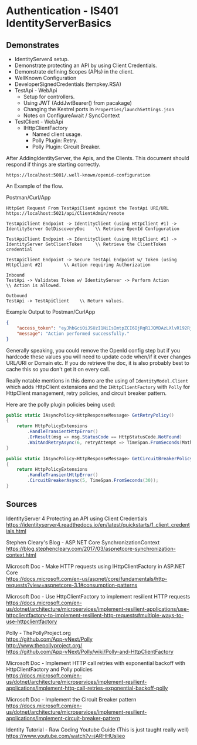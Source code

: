 # Authentication - IS401 IdentityServerBasics

## Demonstrates

 * IdentityServer4 setup.  
 * Demonstrate protecting an API by using Client Credentials.  
 * Demonstrate defining Scopes (APIs) in the client.
 * WellKnown Configuration
 * DeveloperSignedCredentials (tempkey.RSA)
 * TestApi - WebApi
   * Setup for controllers.
   * Using JWT (AddJwtBearer() from pacakage)
   * Changing the Kestrel ports in `Properties/launchSettings.json`
   * Notes on ConfigureAwait / SyncContext
 * TestClient - WebApi
   * IHttpClientFactory
     * Named client usage.
     * Polly Plugin: Retry.
     * Polly Plugin: Circuit Breaker.

After AddingIdentityServer, the Apis, and the Clients. This document should respond if things are starting correctly.
```
https://localhost:5001/.well-known/openid-configuration  
```

An Example of the flow.

Postman/Curl/App  
```
HttpGet Request From TestApiClient against the TestApi URI/URL
https://localhost:5021/api/ClientAdmin/remote
```

```
TestApiClient Endpoint -> IdentityClient (using HttpClient #1) -> IdentityServer GetDiscoveryDoc    \\ Retrieve OpenId Configuration   
```

```
TestApiClient Endpoint -> IdentityClient (using HttpClient #1) -> IdentityServer GetClientToken     \\ Retrieve the ClientToken credential  
```

```
TestApiClient Endpoint -> Secure TestApi Endpoint w/ Token (using HttpClient #2)        \\ Action requiring Authorization  
```

```
Inbound
TestApi -> Validates Token w/ IdentityServer -> Perform Action       \\ Action is allowed.
```

```
Outbound
TestApi -> TestApiClient    \\ Return values.
```

Example Output to Postman/CurlApp
```json
{
    "access_token": "eyJhbGciOiJSUzI1NiIsImtpZCI6IjRqR1JQMDAzLXlvR192RjR5Q2V3aXciLCJ0eXAiOiJhdCtqd3QifQ.eyJuYmYiOjE1ODI2NzQ4OTEsImV4cCI6MTU4MjY3ODQ5MSwiaXNzIjoiaHR0cHM6Ly9sb2NhbGhvc3Q6NTAwMSIsImF1ZCI6IlRlc3RBcGkiLCJjbGllbnRfaWQiOiJUZXN0Q2xpZW50Iiwic2NvcGUiOlsiVGVzdEFwaSJdfQ.xuwGGPXzeeleBxqj4YlKYj9pZANmL3XXt74bEgiyEUeQv-kaYN7Pu1eKaj7XfM0y2pLENZuzU2bWTA-zcN0NZZPJqrzXOKfaztSzut2lAhMTQsWCVv9YLY7wj_VNMg1M3ytqcEuDtlbOKByIA95i7R8dLhMrcNzXtVah5Mqan5b2xMKRV__Ghm7RW9mhbaMBtWZ_Pe13AexuJBPTpFl0Il_T7JDlhmvWPVlNOzzD6d4nhw9J9zlFrwQNhIwBH_n0Yu8CNzDc405U6rGE4uliRnpU0-AItF4KpkT66etBjylx6rAJR-Zfzor7wwjkSoDni1aJlOK4uS6WxZD70qfUyw",
    "message": "Action performed successfully."
}
```

Generally speaking, you could remove the OpenId config step but if you hardcode these values you will need to update code when/if it ever changes URL/URI or Domain etc.
If you do retrieve the doc, it is also probably best to cache this so you don't get it on every call.

Really notable mentions in this demo are the using of `IdentityModel.Client` which adds HttpClient extensions and the `IHttpClientFactory` with `Polly` for HttpClient management, retry policies, and circuit breaker pattern.  

Here are the polly plugin policies being used:  

```csharp
public static IAsyncPolicy<HttpResponseMessage> GetRetryPolicy()
{
    return HttpPolicyExtensions
        .HandleTransientHttpError()
        .OrResult(msg => msg.StatusCode == HttpStatusCode.NotFound)
        .WaitAndRetryAsync(6, retryAttempt => TimeSpan.FromSeconds(Math.Pow(2, retryAttempt)));
}

public static IAsyncPolicy<HttpResponseMessage> GetCircuitBreakerPolicy()
{
    return HttpPolicyExtensions
        .HandleTransientHttpError()
        .CircuitBreakerAsync(5, TimeSpan.FromSeconds(30));
}
```

## Sources

IdentityServer 4 Protecting an API using Client Credentials  
https://identityserver4.readthedocs.io/en/latest/quickstarts/1_client_credentials.html  

Stephen Cleary's Blog - ASP.NET Core SynchronizationContext  
https://blog.stephencleary.com/2017/03/aspnetcore-synchronization-context.html  

Microsoft Doc - Make HTTP requests using IHttpClientFactory in ASP.NET Core  
https://docs.microsoft.com/en-us/aspnet/core/fundamentals/http-requests?view=aspnetcore-3.1#consumption-patterns  

Microsoft Doc - Use HttpClientFactory to implement resilient HTTP requests  
https://docs.microsoft.com/en-us/dotnet/architecture/microservices/implement-resilient-applications/use-httpclientfactory-to-implement-resilient-http-requests#multiple-ways-to-use-httpclientfactory  

Polly - ThePollyProject.org  
https://github.com/App-vNext/Polly  
http://www.thepollyproject.org/  
https://github.com/App-vNext/Polly/wiki/Polly-and-HttpClientFactory  

Microsoft Doc - Implement HTTP call retries with exponential backoff with HttpClientFactory and Polly policies  
https://docs.microsoft.com/en-us/dotnet/architecture/microservices/implement-resilient-applications/implement-http-call-retries-exponential-backoff-polly  

Microsoft Doc - Implement the Circuit Breaker pattern  
https://docs.microsoft.com/en-us/dotnet/architecture/microservices/implement-resilient-applications/implement-circuit-breaker-pattern  

Identity Tutorial - Raw Coding Youtube Guide (This is just taught really well)   
https://www.youtube.com/watch?v=jARHHUsljeo  
